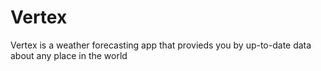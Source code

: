 # Vertex 
Vertex is a weather forecasting app that provieds you by up-to-date data about any place in the world


